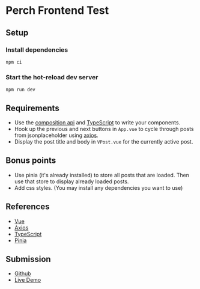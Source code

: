 # Perch Frontend Test

## Setup
### Install dependencies
```
npm ci
```
### Start the hot-reload dev server
```
npm run dev
```

## Requirements
- Use the [composition api](https://vuejs.org/guide/typescript/composition-api.html) and [TypeScript](https://www.typescriptlang.org/) to write your components.
- Hook up the previous and next buttons in `App.vue` to cycle through posts from jsonplaceholder using [axios](https://www.npmjs.com/package/axios).
- Display the post title and body in `VPost.vue` for the currently active post.

## Bonus points
- Use pinia (it's already installed) to store all posts that are loaded. Then use that store to display already loaded posts.
- Add css styles. (You may install any dependencies you want to use)

## References
- [Vue](https://vuejs.org/)
- [Axios](https://www.npmjs.com/package/axios)
- [TypeScript](https://www.typescriptlang.org/)
- [Pinia](https://pinia.vuejs.org/)

## Submission
- [Github](https://github.com/jc-tanedo/vue-test-jc-2023-08-12)
- [Live Demo](https://jc-tanedo.github.io/vue-test-jc-2023-08-12/)